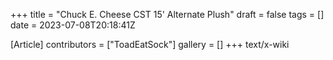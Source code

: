 +++
title = "Chuck E. Cheese CST 15' Alternate Plush"
draft = false
tags = []
date = 2023-07-08T20:18:41Z

[Article]
contributors = ["ToadEatSock"]
gallery = []
+++
text/x-wiki